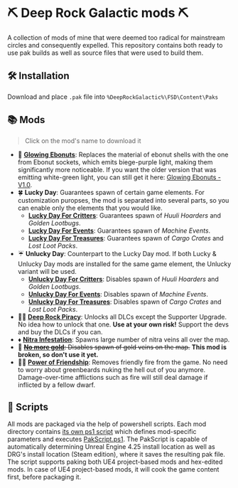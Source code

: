 # ⛏ Deep Rock Galactic mods ⛏

A collection of mods of mine that were deemed too radical for mainstream circles and consequently expelled. This repository contains both ready to use pak builds as well as source files that were used to build them.

## 🛠 Installation

Download and place `.pak` file into `%DeepRockGalactic%\FSD\Content\Paks`

## 📚 Mods
> Click on the mod's name to download it
- 🥜 **[Glowing Ebonuts]**: Replaces the material of ebonut shells with the one from Ebonut sockets, which emits biege-purple light, making them significantly more noticeable. If you want the older version that was emitting white-green light, you can still get it here: [Glowing Ebonuts - V1.0].
- 🍀 **Lucky Day**: Guarantees spawn of certain game elements. For customization puropses, the mod is separated into several parts, so you can enable only the elements that you would like.
  - **[Lucky Day For Critters]**: Guarantees spawn of *Huuli Hoarders* and *Golden Lootbugs*.
  - **[Lucky Day For Events]**: Guarantees spawn of *Machine Events*.
  - **[Lucky Day For Treasures]**: Guarantees spawn of *Cargo Crates* and *Lost Loot Packs*.
- ☔ **Unlucky Day**: Counterpart to the Lucky Day mod. If both Lucky & Unlucky Day mods are installed for the same game element, the Unlucky variant will be used.
  - **[Unlucky Day For Critters]**: Disables spawn of *Huuli Hoarders* and *Golden Lootbugs*.
  - **[Unlucky Day For Events]**: Disables spawn of *Machine Events*.
  - **[Unlucky Day For Treasures]**: Disables spawn of *Cargo Crates* and *Lost Loot Packs*.
- 🏴‍☠️ **[Deep Rock Piracy]**: Unlocks all DLCs except the Supporter Upgrade. No idea how to unlock that one. **Use at your own risk!** Support the devs and buy the DLCs if you can.
- ♦️ **[Nitra Infestation]**: Spawns large number of nitra veins all over the map.
- 🚫 ~~**[No more gold]**: Disables spawn of gold veins on the map.~~ **This mod is broken, so don't use it yet.**
- 🤝🏼 **[Power of Friendship]**: Removes friendly fire from the game. No need to worry about greenbeards nuking the hell out of you anymore. Damage-over-time afflictions such as fire will still deal damage if inflicted by a fellow dwarf. 

## 📜 Scripts
All mods are packaged via the help of powershell scripts. Each mod directory contains [its own ps1 script](./GlowingEbonuts/GlowingEbonuts.ps1) which defines mod-specific parameters and executes [PakScript.ps1](./PakScript.ps1).
The PakScript is capable of automatically determining Unreal Engine 4.25 install location as well as DRG's install location (Steam edition), where it saves the resulting pak file.
The script supports paking both UE4 project-based mods and hex-edited mods. In case of UE4 project-based mods, it will cook the game content first, before packaging it.

[Show Events]: https://github.com/ArcticEcho/DRG-Mods/tree/c91790e4bf2d70006ef3d911ab97fac67fd5f232/Quality%20of%20Life/HUD#show-events---v111

[Glowing Ebonuts]: https://github.com/humping-koala/drg-mods/raw/master/build/Glowing%20Ebonuts%20-%20V1.1%20_P.pak
[Glowing Ebonuts - V1.0]: https://github.com/humping-koala/drg-mods/raw/master/build/Glowing%20Ebonuts%20-%20V1.0%20_P.pak
[Lucky Day For Critters]: https://github.com/humping-koala/drg-mods/raw/master/build/Lucky%20Day%20For%20Critters%20-%20V1.0%20_P.pak
[Lucky Day For Events]: https://github.com/humping-koala/drg-mods/raw/master/build/Lucky%20Day%20For%20Events%20-%20V1.0%20_P.pak
[Lucky Day For Treasures]: https://github.com/humping-koala/drg-mods/raw/master/build/Lucky%20Day%20For%20Treasures%20-%20V1.0%20_P.pak
[Unlucky Day For Critters]: https://github.com/humping-koala/drg-mods/raw/master/build/Unlucky%20Day%20For%20Critters%20-%20V1.0%20_P.pak
[Unlucky Day For Events]: https://github.com/humping-koala/drg-mods/raw/master/build/Unlucky%20Day%20For%20Events%20-%20V1.0%20_P.pak
[Unlucky Day For Treasures]: https://github.com/humping-koala/drg-mods/raw/master/build/Unlucky%20Day%20For%20Treasures%20-%20V1.0%20_P.pak
[Deep Rock Piracy]: https://github.com/humping-koala/drg-mods/raw/master/build/Deep%20Rock%20Piracy%20-%20V1.0%20_P.pak
[Nitra Infestation]: https://github.com/humping-koala/drg-mods/raw/master/build/Nitra%20Infestation%20-%20V1.0%20_P.pak
[No more gold]: https://github.com/humping-koala/drg-mods/raw/master/build/No%20more%20gold%20-%20V1.0%20_P.pak
[Power of Friendship]: https://github.com/humping-koala/drg-mods/raw/master/build/Power%20of%20Friendship%20-%20V1.0%20_P.pak
